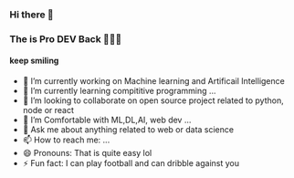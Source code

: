 ### Hi there 👋
### The is Pro DEV Back 🤣🤣🤣
#### keep smiling

<!--
**pro-back/pro-back** is a ✨ _special_ ✨ repository because its `README.md` (this file) appears on your GitHub profile.
-->

- 🔭 I’m currently working on Machine learning and Artificail Intelligence
- 🌱 I’m currently learning compititive programming ...
- 👯 I’m looking to collaborate on open source project related to python, node or react
- 🤔 I’m Comfortable with ML,DL,AI, web dev ...
- 💬 Ask me about anything related to web or data science
- 📫 How to reach me: ...
- 😄 Pronouns: That is quite easy lol
- ⚡ Fun fact: I can play football and can dribble against you 
